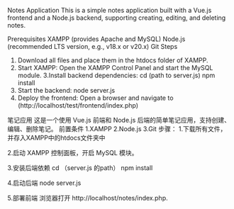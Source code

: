 Notes Application
This is a simple notes application built with a Vue.js frontend and a Node.js backend, supporting creating, editing, and deleting notes.

Prerequisites
XAMPP (provides Apache and MySQL)
Node.js (recommended LTS version, e.g., v18.x or v20.x)
Git
Steps
1. Download all files and place them in the htdocs folder of XAMPP.
2. Start XAMPP:
    Open the XAMPP Control Panel and start the MySQL module.
3.Install backend dependencies:
    cd (path to server.js)
    npm install
4. Start the backend:
    node server.js
5. Deploy the frontend:
   Open a browser and navigate to (http://localhost/test/frontend/index.php)

笔记应用
这是一个使用 Vue.js 前端和 Node.js 后端的简单笔记应用，支持创建、编辑、删除笔记。
前置条件
1.XAMPP
2.Node.js
3.Git
步骤：
1.下载所有文件，并存入XAMPP中的htdocs文件夹中

2.启动 XAMPP 控制面板，开启 MySQL 模块。

3.安装后端依赖
cd （server.js 的path）
npm install

4.启动后端
node server.js

5.部署前端
浏览器打开 http://localhost/notes/index.php.


